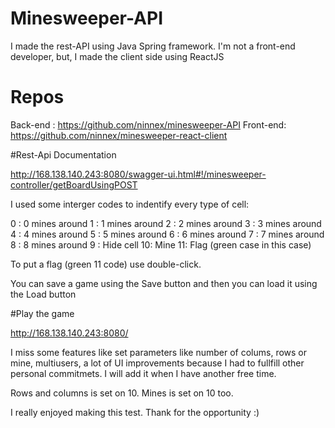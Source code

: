 # Minesweeper-API

I made the rest-API using Java Spring framework. I'm not a front-end developer, but, I made the client side using ReactJS

# Repos

Back-end : https://github.com/ninnex/minesweeper-API
Front-end: https://github.com/ninnex/minesweeper-react-client

#Rest-Api Documentation

http://168.138.140.243:8080/swagger-ui.html#!/minesweeper-controller/getBoardUsingPOST


I used some interger codes to indentify every type of cell:

0 : 0 mines around
1 : 1 mines around
2 : 2 mines around
3 : 3 mines around
4 : 4 mines around
5 : 5 mines around
6 : 6 mines around
7 : 7 mines around
8 : 8 mines around
9 : Hide cell
10: Mine
11: Flag (green case in this case)

To put a flag (green 11 code) use double-click.

You can save a game using the Save button and then you can load it using the Load button

#Play the game

http://168.138.140.243:8080/

I miss some features like set parameters like number of colums, rows or mine, multiusers, a lot of UI improvements because I had to fullfill other personal commitmets. I will add it when I have another free time.

Rows and columns is set on 10. Mines is set on 10 too.

I really enjoyed making this test. Thank for the opportunity :)







